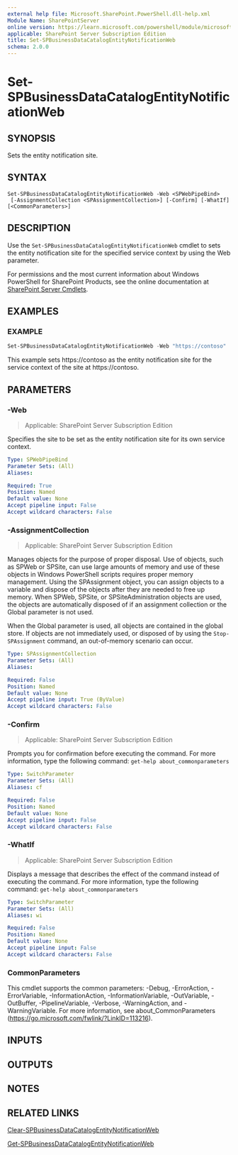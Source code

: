 ```yaml
---
external help file: Microsoft.SharePoint.PowerShell.dll-help.xml
Module Name: SharePointServer
online version: https://learn.microsoft.com/powershell/module/microsoft.sharepoint.powershell/set-spbusinessdatacatalogentitynotificationweb
applicable: SharePoint Server Subscription Edition
title: Set-SPBusinessDataCatalogEntityNotificationWeb
schema: 2.0.0
---
```


# Set-SPBusinessDataCatalogEntityNotificationWeb

## SYNOPSIS
Sets the entity notification site.

## SYNTAX

```
Set-SPBusinessDataCatalogEntityNotificationWeb -Web <SPWebPipeBind>
 [-AssignmentCollection <SPAssignmentCollection>] [-Confirm] [-WhatIf] [<CommonParameters>]
```

## DESCRIPTION
Use the `Set-SPBusinessDataCatalogEntityNotificationWeb` cmdlet to sets the entity notification site for the specified service context by using the Web parameter.

For permissions and the most current information about Windows PowerShell for SharePoint Products, see the online documentation at [SharePoint Server Cmdlets](https://learn.microsoft.com/powershell/sharepoint/sharepoint-server/sharepoint-server-cmdlets).

## EXAMPLES

### EXAMPLE
```powershell
Set-SPBusinessDataCatalogEntityNotificationWeb -Web "https://contoso"
```

This example sets https://contoso as the entity notification site for the service context of the site at https://contoso.

## PARAMETERS

### -Web

> Applicable: SharePoint Server Subscription Edition

Specifies the site to be set as the entity notification site for its own service context.

```yaml
Type: SPWebPipeBind
Parameter Sets: (All)
Aliases:

Required: True
Position: Named
Default value: None
Accept pipeline input: False
Accept wildcard characters: False
```

### -AssignmentCollection

> Applicable: SharePoint Server Subscription Edition

Manages objects for the purpose of proper disposal.
Use of objects, such as SPWeb or SPSite, can use large amounts of memory and use of these objects in Windows PowerShell scripts requires proper memory management.
Using the SPAssignment object, you can assign objects to a variable and dispose of the objects after they are needed to free up memory.
When SPWeb, SPSite, or SPSiteAdministration objects are used, the objects are automatically disposed of if an assignment collection or the Global parameter is not used.

When the Global parameter is used, all objects are contained in the global store.
If objects are not immediately used, or disposed of by using the `Stop-SPAssignment` command, an out-of-memory scenario can occur.

```yaml
Type: SPAssignmentCollection
Parameter Sets: (All)
Aliases:

Required: False
Position: Named
Default value: None
Accept pipeline input: True (ByValue)
Accept wildcard characters: False
```

### -Confirm

> Applicable: SharePoint Server Subscription Edition

Prompts you for confirmation before executing the command.
For more information, type the following command: `get-help about_commonparameters`

```yaml
Type: SwitchParameter
Parameter Sets: (All)
Aliases: cf

Required: False
Position: Named
Default value: None
Accept pipeline input: False
Accept wildcard characters: False
```

### -WhatIf

> Applicable: SharePoint Server Subscription Edition

Displays a message that describes the effect of the command instead of executing the command.
For more information, type the following command: `get-help about_commonparameters`

```yaml
Type: SwitchParameter
Parameter Sets: (All)
Aliases: wi

Required: False
Position: Named
Default value: None
Accept pipeline input: False
Accept wildcard characters: False
```

### CommonParameters
This cmdlet supports the common parameters: -Debug, -ErrorAction, -ErrorVariable, -InformationAction, -InformationVariable, -OutVariable, -OutBuffer, -PipelineVariable, -Verbose, -WarningAction, and -WarningVariable. For more information, see about_CommonParameters (https://go.microsoft.com/fwlink/?LinkID=113216).

## INPUTS

## OUTPUTS

## NOTES

## RELATED LINKS

[Clear-SPBusinessDataCatalogEntityNotificationWeb](Clear-SPBusinessDataCatalogEntityNotificationWeb.md)

[Get-SPBusinessDataCatalogEntityNotificationWeb](Get-SPBusinessDataCatalogEntityNotificationWeb.md)
